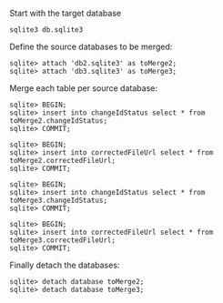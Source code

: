 Start with the target database

```
sqlite3 db.sqlite3
```

Define the source databases to be merged:

```
sqlite> attach 'db2.sqlite3' as toMerge2; 
sqlite> attach 'db3.sqlite3' as toMerge3; 
```

Merge each table per source database:

```
sqlite> BEGIN;
sqlite> insert into changeIdStatus select * from toMerge2.changeIdStatus;
sqlite> COMMIT;

sqlite> BEGIN;
sqlite> insert into correctedFileUrl select * from toMerge2.correctedFileUrl;
sqlite> COMMIT;
```


```
sqlite> BEGIN;
sqlite> insert into changeIdStatus select * from toMerge3.changeIdStatus;
sqlite> COMMIT;

sqlite> BEGIN;
sqlite> insert into correctedFileUrl select * from toMerge3.correctedFileUrl;
sqlite> COMMIT;
```

Finally detach the databases:

```
sqlite> detach database toMerge2; 
sqlite> detach database toMerge3;
```
